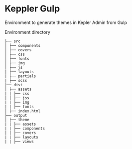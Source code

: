 # Keppler Gulp

Environment to generate themes in Kepler Admin from Gulp

Environment directory

```
├── src
│ ├── components
│ ├── covers
│ ├── css
│ ├── fonts
│ ├── img
│ ├── js
| ├── layouts
| ├── partials
| ├── scss
├── dist
│ ├── assets
| | ├── css
| | ├── jss
| | ├── img
| | ├── fonts
│ ├── index.html
├── output
│ ├── theme
| | ├── assets
| | ├── components
| | ├── covers
| | ├── layouts
| | ├── views
```

